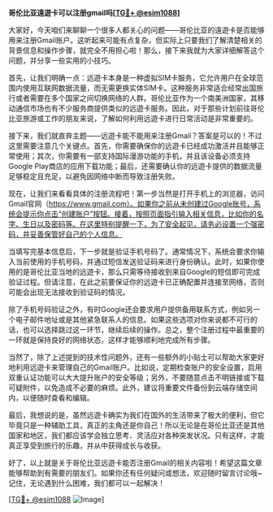 **哥伦比亚遠遊卡可以注册gmail吗[[TG💪+ @esim1088](https://t.me/s/esim1088)]**

大家好，今天咱们来聊聊一个很多人都关心的问题——哥伦比亚的遠遊卡是否能够用来注册Gmail账户。这听起来可能有点复杂，但实际上只要我们了解清楚相关的背景信息和操作步骤，就完全不用担心啦！那么，接下来我就为大家详细解答这个问题，并分享一些实用的小技巧。

首先，让我们明确一点：远遊卡本身是一种虚拟SIM卡服务，它允许用户在全球范围内使用互联网数据流量，而无需更换实体SIM卡。这种服务非常适合经常出国旅行或者需要在多个国家之间切换网络的人群。哥伦比亚作为一个南美洲国家，其移动通信市场也有不少服务商提供类似的远遊卡服务。因此，对于那些计划前往哥伦比亚旅游或工作的朋友来说，了解如何利用远遊卡进行日常活动是非常重要的。

接下来，我们就直奔主题——远遊卡能不能用来注册Gmail？答案是可以的！不过这里需要注意几个关键点。首先，你需要确保你的远遊卡已经成功激活并且能够正常使用；其次，你需要有一部支持国际漫游功能的手机，并且该设备必须支持Google Play商店的应用下载功能；最后，还需要确认你的远遊卡提供的数据流量足够稳定且充足，以避免因网络中断而导致注册失败。

现在，让我们来看看具体的注册流程吧！第一步当然是打开手机上的浏览器，访问Gmail官网（https://www.gmail.com）。如果你之前从未创建过Google账号，系统会提示你点击“创建账户”按钮。接着，按照页面指引输入相关信息，比如你的名字、生日以及密码等。在这里特别提醒一下，为了安全起见，请务必设置一个强密码，并妥善保管好自己的个人信息。

当填写完基本信息后，下一步就是验证手机号码了。通常情况下，系统会要求你输入当前使用的手机号码，并通过短信发送验证码来进行身份确认。此时，如果你使用的是哥伦比亚当地的远遊卡，那么只需等待接收到来自Google的短信即可完成验证过程。但请注意，在此之前要保证你的远遊卡已正确配置并连接至网络，否则可能会出现无法接收到验证码的情况。

除了手机号码验证之外，有时Google还会要求用户提供备用联系方式，例如另一个电子邮件地址或是其他紧急联系人的信息。如果这些选项对你来说都不可行的话，也可以选择跳过这一环节，继续后续的操作。总之，整个注册过程中最重要的一环就是保持良好的网络状态，这样才能够顺利地完成所有步骤。

当然了，除了上述提到的技术性问题外，还有一些额外的小贴士可以帮助大家更好地利用远遊卡来管理自己的Gmail账户。比如说，定期检查账户的安全设置，启用双重认证功能可以大大提升账户的安全等级；另外，不要随意点击不明链接或下载可疑附件，以免造成不必要的麻烦。此外，建议将重要文件备份到云端存储空间内，以便随时查看和编辑。

最后，我想说的是，虽然远遊卡确实为我们在国外的生活带来了极大的便利，但它毕竟只是一种辅助工具，真正的主角还是你自己！所以无论是在哥伦比亚还是其他国家和地区，我们都应该学会独立思考、灵活应对各种突发状况。只有这样，才能真正享受到旅行的乐趣，并从中获得成长与收获。

好了，以上就是关于哥伦比亚远遊卡能否注册Gmail的相关内容啦！希望这篇文章能够帮助到有需要的朋友们。如果你还有任何疑问或想法，欢迎随时留言讨论哦~记住，无论遇到什么困难，我们都可以一起解决！

[[TG💪+ @esim1088](https://t.me/s/esim1088) ![Image](https://i.postimg.cc/4NQfJmqS/Snipaste-2025-05-13-00-14-12.png)]